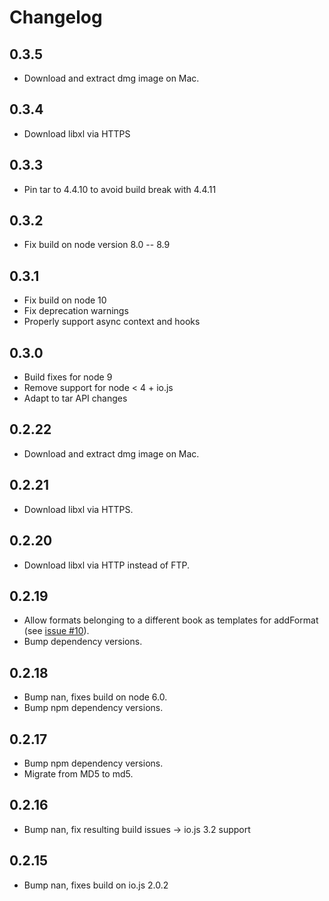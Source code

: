 # Changelog

## 0.3.5

 * Download and extract dmg image on Mac.

## 0.3.4

 * Download libxl via HTTPS

## 0.3.3

 * Pin tar to 4.4.10 to avoid build break with 4.4.11

## 0.3.2

 * Fix build on node version 8.0 -- 8.9

## 0.3.1

 * Fix build on node 10
 * Fix deprecation warnings
 * Properly support async context and hooks

## 0.3.0

 * Build fixes for node 9
 * Remove support for node < 4 + io.js
 * Adapt to tar API changes

## 0.2.22

 * Download and extract dmg image on Mac.

## 0.2.21

 * Download libxl via HTTPS.

## 0.2.20

 * Download libxl via HTTP instead of FTP.

## 0.2.19

 * Allow formats belonging to a different book as templates for addFormat (see
    [issue #10](https://github.com/DirtyHairy/node-libxl/issues/10)).
 * Bump dependency versions.

## 0.2.18

 * Bump nan, fixes build on node 6.0.
 * Bump npm dependency versions.

## 0.2.17

 * Bump npm dependency versions.
 * Migrate from MD5 to md5.

## 0.2.16

 * Bump nan, fix resulting build issues -> io.js 3.2 support

## 0.2.15

 * Bump nan, fixes build on io.js 2.0.2
